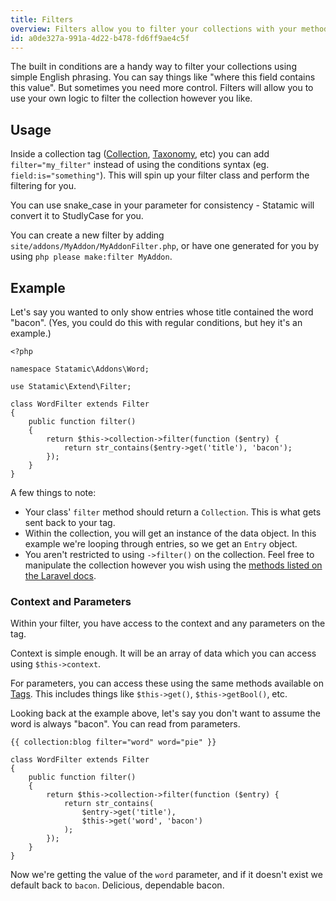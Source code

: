 ```yaml
---
title: Filters
overview: Filters allow you to filter your collections with your methods and desires.
id: a0de327a-991a-4d22-b478-fd6ff9ae4c5f
---
```


The built in conditions are a handy way to filter your collections using simple English phrasing. You can say things like
"where this field contains this value". But sometimes you need more control. Filters will allow you to use your own
logic to filter the collection however you like.

## Usage

Inside a collection tag ([Collection][collection_tag], [Taxonomy][taxonomy_tag], etc) you can add `filter="my_filter"`
instead of using the conditions syntax (eg. `field:is="something"`). This will spin up your filter class and perform
the filtering for you.

You can use snake_case in your parameter for consistency - Statamic will convert it to StudlyCase for you.

You can create a new filter by adding `site/addons/MyAddon/MyAddonFilter.php`, or have one generated for you by using
 `php please make:filter MyAddon`.

## Example

Let's say you wanted to only show entries whose title contained the word "bacon". (Yes, you could do this with regular
conditions, but hey it's an example.)

``` .language-php
<?php

namespace Statamic\Addons\Word;

use Statamic\Extend\Filter;

class WordFilter extends Filter
{
    public function filter()
    {
        return $this->collection->filter(function ($entry) {
            return str_contains($entry->get('title'), 'bacon');
        });
    }
}
```

A few things to note:

- Your class' `filter` method should return a `Collection`. This is what gets sent back to your tag.
- Within the collection, you will get an instance of the data object. In this example we're looping through entries, so we get an `Entry` object.
- You aren't restricted to using `->filter()` on the collection. Feel free to manipulate the collection however you wish using the [methods listed on the Laravel docs][collection_methods].

### Context and Parameters

Within your filter, you have access to the context and any parameters on the tag.

Context is simple enough. It will be an array of data which you can access using `$this->context`.

For parameters, you can access these using the same methods available on [Tags][tags]. This includes things like `$this->get()`, `$this->getBool()`, etc.

Looking back at the example above, let's say you don't want to assume the word is always "bacon". You can read from parameters.

```
{{ collection:blog filter="word" word="pie" }}
```

``` .language-php
class WordFilter extends Filter
{
    public function filter()
    {
        return $this->collection->filter(function ($entry) {
            return str_contains(
                $entry->get('title'),
                $this->get('word', 'bacon')
            );
        });
    }
}
```

Now we're getting the value of the `word` parameter, and if it doesn't exist we default back to `bacon`. Delicious, dependable bacon.


[collection_tag]: /tags/collection
[taxonomy_tag]: /tags/taxonomy
[collection_methods]: https://laravel.com/docs/5.1/collections#available-methods
[tags]: /addons/classes/tags
